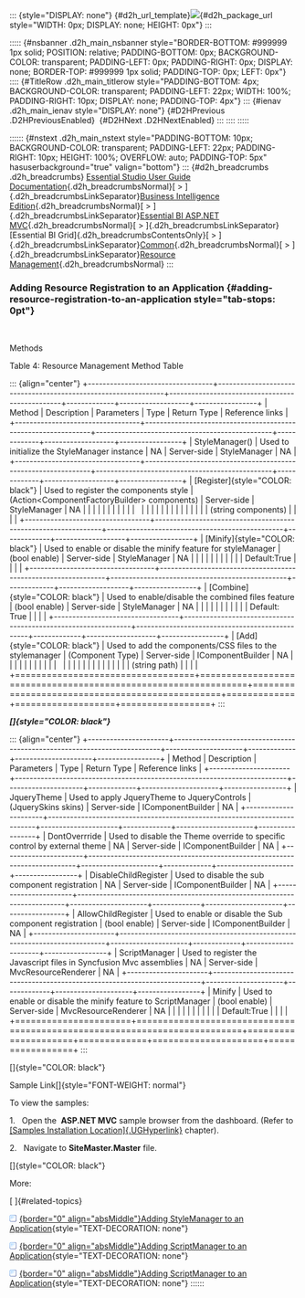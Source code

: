 ::: {style="DISPLAY: none"}
[](ms-xhelp:///?Id=d2h_url_template){#d2h_url_template}![](!package_url!){#d2h_package_url style="WIDTH: 0px; DISPLAY: none; HEIGHT: 0px"}
:::

::::: {#nsbanner .d2h_main_nsbanner style="BORDER-BOTTOM: #999999 1px solid; POSITION: relative; PADDING-BOTTOM: 0px; BACKGROUND-COLOR: transparent; PADDING-LEFT: 0px; PADDING-RIGHT: 0px; DISPLAY: none; BORDER-TOP: #999999 1px solid; PADDING-TOP: 0px; LEFT: 0px"}
:::: {#TitleRow .d2h_main_titlerow style="PADDING-BOTTOM: 4px; BACKGROUND-COLOR: transparent; PADDING-LEFT: 22px; WIDTH: 100%; PADDING-RIGHT: 10px; DISPLAY: none; PADDING-TOP: 4px"}
::: {#ienav .d2h_main_ienav style="DISPLAY: none"}
[](ms-xhelp:///?Id=2815c4e9-e801-4ff9-b89d-ebcd2abe77be){#D2HPrevious .D2HPreviousEnabled}  [](ms-xhelp:///?Id=8ba9d2bc-b57b-4d5f-ba35-37730bccec4e){#D2HNext .D2HNextEnabled}
:::
::::
:::::

:::::: {#nstext .d2h_main_nstext style="PADDING-BOTTOM: 10px; BACKGROUND-COLOR: transparent; PADDING-LEFT: 22px; PADDING-RIGHT: 10px; HEIGHT: 100%; OVERFLOW: auto; PADDING-TOP: 5px" hasuserbackground="true" valign="bottom"}
::: {#d2h_breadcrumbs .d2h_breadcrumbs}
[Essential Studio User Guide Documentation](ms-xhelp:///?Id=12457748-09e3-4d74-a240-8e049cedf030){.d2h_breadcrumbsNormal}[ \> ]{.d2h_breadcrumbsLinkSeparator}[Business Intelligence Edition](ms-xhelp:///?Id=fdf33dd8-62b2-47b9-ad7b-fc50e590bca5){.d2h_breadcrumbsNormal}[ \> ]{.d2h_breadcrumbsLinkSeparator}[Essential BI ASP.NET MVC](ms-xhelp:///?Id=32b055b8-3bdf-473c-bb73-f99a534ce79c){.d2h_breadcrumbsNormal}[ \> ]{.d2h_breadcrumbsLinkSeparator}[Essential BI Grid]{.d2h_breadcrumbsContentsOnly}[ \> ]{.d2h_breadcrumbsLinkSeparator}[Common](ms-xhelp:///?Id=659dde2c-da37-4d15-9752-a5d1c2730cad){.d2h_breadcrumbsNormal}[ \> ]{.d2h_breadcrumbsLinkSeparator}[Resource Management](ms-xhelp:///?Id=b0731ec2-5daa-49f7-bdee-2fcb636d710a){.d2h_breadcrumbsNormal}
:::

### Adding Resource Registration to an Application {#adding-resource-registration-to-an-application style="tab-stops: 0pt"}

 

Methods

Table 4: Resource Management Method Table

::: {align="center"}
+----------------------------------+---------------------------------------------------------------+------------------------------------------------+-------------+-------------------+-----------------+
| Method                           | Description                                                   | Parameters                                     | Type        | Return Type       | Reference links |
+----------------------------------+---------------------------------------------------------------+------------------------------------------------+-------------+-------------------+-----------------+
| StyleManager()                   | Used to initialize the StyleManager instance                  | NA                                             | Server-side | StyleManager      | NA              |
+----------------------------------+---------------------------------------------------------------+------------------------------------------------+-------------+-------------------+-----------------+
| [Register]{style="COLOR: black"} | Used to register the components style                         | (Action\<ComponentFactoryBuilder\> components) | Server-side | StyleManager      | NA              |
|                                  |                                                               |                                                |             |                   |                 |
|                                  |                                                               |                                                |             |                   |                 |
|                                  |                                                               |                                                |             |                   |                 |
|                                  |                                                               | (string components)                            |             |                   |                 |
+----------------------------------+---------------------------------------------------------------+------------------------------------------------+-------------+-------------------+-----------------+
| [Minify]{style="COLOR: black"}   | Used to enable or disable the minify feature for styleManager | (bool enable)                                  | Server-side | StyleManager      | NA              |
|                                  |                                                               |                                                |             |                   |                 |
|                                  |                                                               | Default:True                                   |             |                   |                 |
+----------------------------------+---------------------------------------------------------------+------------------------------------------------+-------------+-------------------+-----------------+
| [Combine]{style="COLOR: black"}  | Used to enable/disable the combined files feature             | (bool enable)                                  | Server-side | StyleManager      | NA              |
|                                  |                                                               |                                                |             |                   |                 |
|                                  |                                                               | Default: True                                  |             |                   |                 |
+----------------------------------+---------------------------------------------------------------+------------------------------------------------+-------------+-------------------+-----------------+
| [Add]{style="COLOR: black"}      | Used to add the components/CSS files to the stylemanager      | (Component Type)                               | Server-side | IComponentBuilder | NA              |
|                                  |                                                               |                                                |             |                   |                 |
|                                  |                                                               |                                                |             |                   |                 |
|                                  |                                                               |                                                |             |                   |                 |
|                                  |                                                               | (string path)                                  |             |                   |                 |
+==================================+===============================================================+================================================+=============+===================+=================+
:::

***[]{style="COLOR: black"}*** 

::: {align="center"}
+----------------------+--------------------------------------------------------------------------+---------------------+-------------+---------------------+-----------------+
| Method               | Description                                                              | Parameters          | Type        | Return Type         | Reference links |
+----------------------+--------------------------------------------------------------------------+---------------------+-------------+---------------------+-----------------+
| JqueryTheme          | Used to apply JqueryTheme to JqueryControls                              | (JquerySkins skins) | Server-side | IComponentBuilder   | NA              |
+----------------------+--------------------------------------------------------------------------+---------------------+-------------+---------------------+-----------------+
| DontOverrride        | Used to disable the Theme override to specific control by external theme | NA                  | Server-side | IComponentBuilder   | NA              |
+----------------------+--------------------------------------------------------------------------+---------------------+-------------+---------------------+-----------------+
| DisableChildRegister | Used to disable the sub component registration                           | NA                  | Server-side | IComponentBuilder   | NA              |
+----------------------+--------------------------------------------------------------------------+---------------------+-------------+---------------------+-----------------+
| AllowChildRegister   | Used to enable or disable the Sub component registration                 | (bool enable)       | Server-side | IComponentBuilder   | NA              |
+----------------------+--------------------------------------------------------------------------+---------------------+-------------+---------------------+-----------------+
| ScriptManager        | Used to register the Javascript files in Syncfusion Mvc assemblies       | NA                  | Server-side | MvcResourceRenderer | NA              |
+----------------------+--------------------------------------------------------------------------+---------------------+-------------+---------------------+-----------------+
| Minify               | Used to enable or disable the minify feature to ScriptManager            | (bool enable)       | Server-side | MvcResourceRenderer | NA              |
|                      |                                                                          |                     |             |                     |                 |
|                      |                                                                          | Default:True        |             |                     |                 |
+======================+==========================================================================+=====================+=============+=====================+=================+
:::

[]{style="COLOR: black"} 

Sample Link[]{style="FONT-WEIGHT: normal"}

To view the samples:

1.   Open the  **ASP.NET MVC** sample browser from the dashboard. (Refer to [[Samples Installation Location]{.UGHyperlink}](ms-xhelp:///?Id=06222bf2-0b4f-4843-8c50-107ec1bd9b37) chapter).

2.   Navigate to **SiteMaster.Master** file.

[]{style="COLOR: black"} 

More:

[ ]{#related-topics}

[![](button.gif){border="0" align="absMiddle"}Adding StyleManager to an Application](ms-xhelp:///?Id=1b619b1b-5e55-4c89-853e-4eed7e1ca0eb){style="TEXT-DECORATION: none"}

[![](button.gif){border="0" align="absMiddle"}Adding ScriptManager to an Application](ms-xhelp:///?Id=cb7edd97-a33d-4a7f-84db-625f9d419f9c){style="TEXT-DECORATION: none"}

[![](button.gif){border="0" align="absMiddle"}Adding ScriptManager to an Application](ms-xhelp:///?Id=3429317e-5589-40a7-9839-4474e5e9727d){style="TEXT-DECORATION: none"}
::::::
